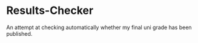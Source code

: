 # Results-Checker
An attempt at checking automatically whether my final uni grade has been published.
